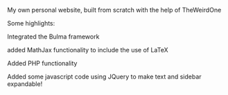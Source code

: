 My own personal website, built from scratch with the help of TheWeirdOne



Some highlights:

Integrated the Bulma framework 

added MathJax functionality to include the use of LaTeX

Added PHP functionality

Added some javascript code using JQuery to make text and sidebar expandable!
